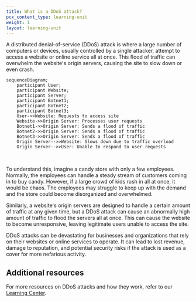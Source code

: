 ```yaml
---
title: What is a DDoS attack?
pcx_content_type: learning-unit
weight: 1
layout: learning-unit
---
```


A distributed denial-of-service (DDoS) attack is where a large number of computers or devices, usually controlled by a single attacker, attempt to access a website or online service all at once. This flood of traffic can overwhelm the website's origin servers, causing the site to slow down or even crash.

```mermaid
sequenceDiagram;
    participant User;
    participant Website;
    participant Server;
    participant Botnet1;
    participant Botnet2;
    participant Botnet3;
    User->>Website: Requests to access site
    Website->>Origin Server: Processes user requests
    Botnet1->>Origin Server: Sends a flood of traffic
    Botnet2->>Origin Server: Sends a flood of traffic
    Botnet3->>Origin Server: Sends a flood of traffic
    Origin Server-->>Website: Slows down due to traffic overload
    Origin Server-->>User: Unable to respond to user requests
```
<br/>

To understand this, imagine a candy store with only a few employees. Normally, the employees can handle a steady stream of customers coming in to buy candy. However, if a large crowd of kids rush in all at once, it would be chaos. The employees may struggle to keep up with the demand and the store could become disorganized and overwhelmed.

Similarly, a website's origin servers are designed to handle a certain amount of traffic at any given time, but a DDoS attack can cause an abnormally high amount of traffic to flood the servers all at once. This can cause the website to become unresponsive, leaving legitimate users unable to access the site.

DDoS attacks can be devastating for businesses and organizations that rely on their websites or online services to operate. It can lead to lost revenue, damage to reputation, and potential security risks if the attack is used as a cover for more nefarious activity.

## Additional resources

For more resources on DDoS attacks and how they work, refer to our [Learning Center](https://www.cloudflare.com/learning/ddos/what-is-a-ddos-attack/).